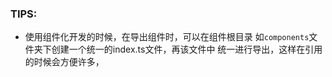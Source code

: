 ### TIPS:
- 使用组件化开发的时候，在导出组件时，可以在组件根目录
如`components`文件夹下创建一个统一的index.ts文件，再该文件中
统一进行导出，这样在引用的时候会方便许多，

